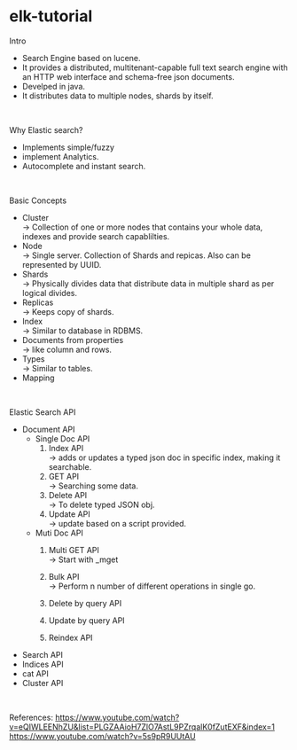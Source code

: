 # elk-tutorial

Intro <br>
  * Search Engine based on lucene. <br>
  * It provides a distributed, multitenant-capable full text search engine with an HTTP web interface and schema-free json documents. <br>
  * Develped in java.
  * It distributes data to multiple nodes, shards by itself. <br>

<br>

Why Elastic search? <br>
  * Implements simple/fuzzy <br>
  * implement Analytics. <br>
  * Autocomplete and instant search. <br>

<br>
 
 Basic Concepts <br>
  * Cluster <br>
     -> Collection of one or more nodes that contains your whole data, indexes and provide search capablilties. <br>
  * Node <br>
     -> Single server. Collection of Shards and repicas. Also can be represented by UUID. <br>
  * Shards <br>
     -> Physically divides data that distribute data in multiple shard as per logical divides. <br>
  * Replicas <br>
     -> Keeps copy of shards. <br>
  * Index <br>
     -> Similar to database in RDBMS. <br>
  * Documents from properties <br>
     -> like column and rows.
  * Types <br>
     -> Similar to tables. <br>
  * Mapping <br>

<br>

Elastic Search API <br>
 * Document API <br>
   * Single Doc API <br>
     1. Index API <br>
        -> adds or updates a typed json doc in specific index, making it searchable. <br>
     2. GET API <br>
        -> Searching some data. <br>
     3. Delete API <br>
        -> To delete typed JSON obj. <br>
     4. Update API <br>
        -> update based on a script provided. <br>
   * Muti Doc API <br>
     1. Multi GET API <br>
        -> Start with _mget <br>
     2. Bulk API <br>
        -> Perform n number of different operations in single go. <br>
     3. Delete by query API <br>
        
     5. Update by query API <br>
     6. Reindex API <br>
 * Search API <br>
 * Indices API <br>
 * cat API <br>
 * Cluster API <br>

<br>

References:
https://www.youtube.com/watch?v=eQIWLEENhZU&list=PLGZAAioH7ZlO7AstL9PZrqalK0fZutEXF&index=1 <br>
https://www.youtube.com/watch?v=5s9pR9UUtAU <br>
